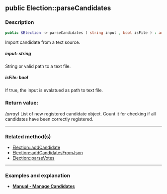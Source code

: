 ## public Election::parseCandidates

### Description    

```php
public $Election -> parseCandidates ( string input , bool isFile ) : array
```

Import candidate from a text source.
    

##### **input:** *string*   
String or valid path to a text file.    


##### **isFile:** *bool*   
If true, the input is evalatued as path to text file.    


### Return value:   

*(array)* List of new registered candidate object. Count it for checking if all candidates have been correctly registered.


---------------------------------------

### Related method(s)      

* [Election::addCandidate](../Election%20Class/public%20Election--addCandidate.md)    
* [Election::addCandidatesFromJson](../Election%20Class/public%20Election--addCandidatesFromJson.md)    
* [Election::parseVotes](../Election%20Class/public%20Election--parseVotes.md)    

---------------------------------------

### Examples and explanation

* **[Manual - Manage Candidates](https://github.com/julien-boudry/Condorcet/wiki/II-%23-A.-Create-an-Election-%23-2.-Create-Candidates)**    
